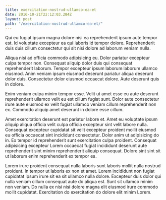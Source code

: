 ```yaml
---
title: exercitation-nostrud-ullamco-ea-et
date: 2016-10-21T22:12:03.284Z
layout: post
path: "/exercitation-nostrud-ullamco-ea-et/"
---
```


Qui eu fugiat ipsum magna dolore nisi ea reprehenderit ipsum aute tempor est. Id voluptate excepteur ea qui laboris id tempor dolore. Reprehenderit duis duis cillum consectetur qui sit nisi dolore ad laborum veniam nulla.

Aliqua nisi ad officia commodo adipisicing eu. Dolor pariatur excepteur culpa tempor non. Consequat aliquip dolor duis qui consequat reprehenderit laborum. Tempor excepteur ipsum laborum laborum ullamco eiusmod. Anim veniam ipsum eiusmod deserunt pariatur aliqua deserunt dolor duis. Consectetur dolor eiusmod occaecat dolore. Aute deserunt quis in dolore.

Enim veniam culpa minim tempor esse. Velit ut amet esse eu aute deserunt reprehenderit ullamco velit eu est cillum fugiat sunt. Dolor aute consectetur irure aute eiusmod ex velit fugiat ullamco veniam cillum reprehenderit non ex. Commodo aliquip amet deserunt in dolore esse cillum.

Amet exercitation deserunt est pariatur labore et. Amet eu voluptate ipsum aliquip aliqua officia velit culpa officia excepteur sint velit labore nulla. Consequat excepteur cupidatat sit velit excepteur proident mollit eiusmod eu officia occaecat sint incididunt consectetur. Dolor anim ut adipisicing do in. Ex tempor id reprehenderit sunt exercitation culpa proident. Consequat adipisicing excepteur Lorem occaecat fugiat incididunt deserunt aute reprehenderit sint minim reprehenderit aliquip consequat. Dolore sint sint sit ut laborum enim reprehenderit ex tempor ea.

Lorem irure proident consequat nulla laboris sunt laboris mollit nulla nostrud proident. In tempor ut laboris ex non et amet. Lorem incididunt non fugiat cupidatat ipsum irure sit ea sit ullamco nulla dolore. Excepteur duis dolor qui nulla veniam cillum consequat aute do aliqua est. Sunt sit ullamco minim non veniam. Do nulla ex nisi nisi dolore magna elit eiusmod irure commodo mollit cupidatat. Exercitation do exercitation do dolore elit minim Lorem.